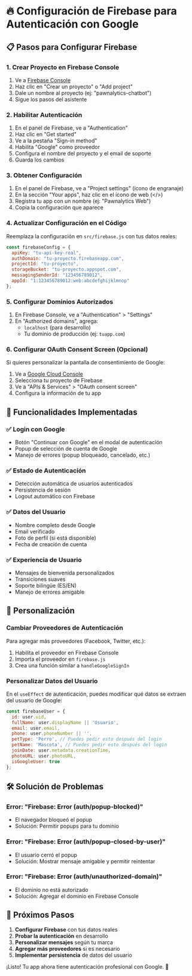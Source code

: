 # 🔥 Configuración de Firebase para Autenticación con Google

## 📋 Pasos para Configurar Firebase

### 1. Crear Proyecto en Firebase Console

1. Ve a [Firebase Console](https://console.firebase.google.com/)
2. Haz clic en "Crear un proyecto" o "Add project"
3. Dale un nombre al proyecto (ej: "pawnalytics-chatbot")
4. Sigue los pasos del asistente

### 2. Habilitar Autenticación

1. En el panel de Firebase, ve a "Authentication"
2. Haz clic en "Get started"
3. Ve a la pestaña "Sign-in method"
4. Habilita "Google" como proveedor
5. Configura el nombre del proyecto y el email de soporte
6. Guarda los cambios

### 3. Obtener Configuración

1. En el panel de Firebase, ve a "Project settings" (ícono de engranaje)
2. En la sección "Your apps", haz clic en el ícono de web (</>)
3. Registra tu app con un nombre (ej: "Pawnalytics Web")
4. Copia la configuración que aparece

### 4. Actualizar Configuración en el Código

Reemplaza la configuración en `src/firebase.js` con tus datos reales:

```javascript
const firebaseConfig = {
  apiKey: "tu-api-key-real",
  authDomain: "tu-proyecto.firebaseapp.com",
  projectId: "tu-proyecto",
  storageBucket: "tu-proyecto.appspot.com",
  messagingSenderId: "123456789012",
  appId: "1:123456789012:web:abcdefghijklmnop"
};
```

### 5. Configurar Dominios Autorizados

1. En Firebase Console, ve a "Authentication" > "Settings"
2. En "Authorized domains", agrega:
   - `localhost` (para desarrollo)
   - Tu dominio de producción (ej: `tuapp.com`)

### 6. Configurar OAuth Consent Screen (Opcional)

Si quieres personalizar la pantalla de consentimiento de Google:

1. Ve a [Google Cloud Console](https://console.cloud.google.com/)
2. Selecciona tu proyecto de Firebase
3. Ve a "APIs & Services" > "OAuth consent screen"
4. Configura la información de tu app

## 🚀 Funcionalidades Implementadas

### ✅ Login con Google
- Botón "Continuar con Google" en el modal de autenticación
- Popup de selección de cuenta de Google
- Manejo de errores (popup bloqueado, cancelado, etc.)

### ✅ Estado de Autenticación
- Detección automática de usuarios autenticados
- Persistencia de sesión
- Logout automático con Firebase

### ✅ Datos del Usuario
- Nombre completo desde Google
- Email verificado
- Foto de perfil (si está disponible)
- Fecha de creación de cuenta

### ✅ Experiencia de Usuario
- Mensajes de bienvenida personalizados
- Transiciones suaves
- Soporte bilingüe (ES/EN)
- Manejo de errores amigable

## 🔧 Personalización

### Cambiar Proveedores de Autenticación

Para agregar más proveedores (Facebook, Twitter, etc.):

1. Habilita el proveedor en Firebase Console
2. Importa el proveedor en `firebase.js`
3. Crea una función similar a `handleGoogleSignIn`

### Personalizar Datos del Usuario

En el `useEffect` de autenticación, puedes modificar qué datos se extraen del usuario de Google:

```javascript
const firebaseUser = {
  id: user.uid,
  fullName: user.displayName || 'Usuario',
  email: user.email,
  phone: user.phoneNumber || '',
  petType: 'Perro', // Puedes pedir esto después del login
  petName: 'Mascota', // Puedes pedir esto después del login
  joinDate: user.metadata.creationTime,
  photoURL: user.photoURL,
  isGoogleUser: true
};
```

## 🛠️ Solución de Problemas

### Error: "Firebase: Error (auth/popup-blocked)"
- El navegador bloqueó el popup
- Solución: Permitir popups para tu dominio

### Error: "Firebase: Error (auth/popup-closed-by-user)"
- El usuario cerró el popup
- Solución: Mostrar mensaje amigable y permitir reintentar

### Error: "Firebase: Error (auth/unauthorized-domain)"
- El dominio no está autorizado
- Solución: Agregar el dominio en Firebase Console

## 📱 Próximos Pasos

1. **Configurar Firebase** con tus datos reales
2. **Probar la autenticación** en desarrollo
3. **Personalizar mensajes** según tu marca
4. **Agregar más proveedores** si es necesario
5. **Implementar persistencia** de datos del usuario

¡Listo! Tu app ahora tiene autenticación profesional con Google. 🎉 
